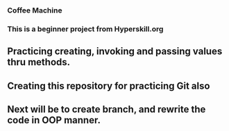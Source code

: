 ### Coffee Machine

 ### This is a beginner project from Hyperskill.org

## Practicing creating, invoking and passing values thru methods.

## Creating this repository for practicing Git also
## Next will be to create branch, and rewrite the code in OOP manner. 




